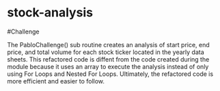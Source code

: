 # stock-analysis

#Challenge

The PabloChallenge() sub routine creates an analysis of start price, end price, and total volume for each stock ticker located in the yearly data sheets. This refactored code is diffent from the code created during the module because it uses an array to execute the analysis instead of only using For Loops and Nested For Loops. Ultimately, the refactored code is more efficient and easier to follow.
